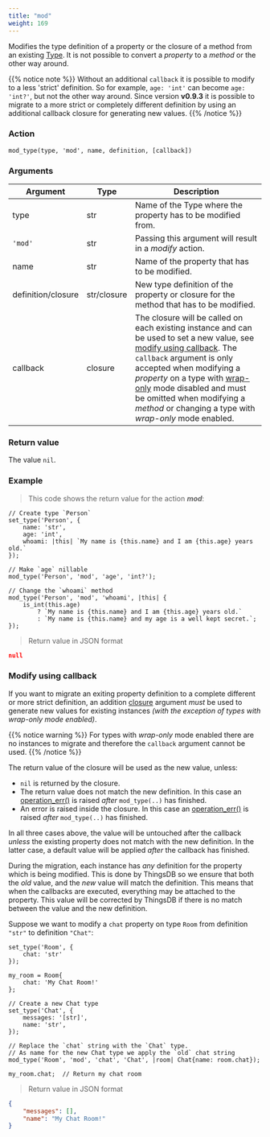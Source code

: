 ```yaml
---
title: "mod"
weight: 169
---
```


Modifies the type definition of a property or the closure of a method from an existing [Type](../../../data-types/type).
It is not possible to convert a *property* to a *method* or the other way around.

{{% notice note %}}
Without an additional `callback` it is possible to modify to a less 'strict' definition.
So for example, `age: 'int'` can become `age: 'int?'`, but not the other way around.
Since version **v0.9.3** it is possible to migrate to a more strict or completely different definition by using an additional
callback closure for generating new values.
{{% /notice %}}

### Action

`mod_type(type, 'mod', name, definition, [callback])`

### Arguments

Argument | Type | Description
-------- | ---- | -----------
type | str | Name of the Type where the property has to be modified from.
`'mod'` | str | Passing this argument will result in a *modify* action.
name | str | Name of the property that has to be modified.
definition/closure | str/closure | New type definition of the property or closure for the method that has to be modified.
callback | closure | The closure will be called on each existing instance and can be used to set a new value, see [modify using callback](#modify-using-callback). The `callback` argument is only accepted when modifying a *property* on a type with [wrap-only](../wpo) mode disabled and must be omitted when modifying a *method* or changing a type with *wrap-only* mode enabled.


### Return value

The value `nil`.

### Example

> This code shows the return value for the action ***mod***:

```thingsdb,json_response
// Create type `Person`
set_type('Person', {
    name: 'str',
    age: 'int',
    whoami: |this| `My name is {this.name} and I am {this.age} years old.`
});

// Make `age` nillable
mod_type('Person', 'mod', 'age', 'int?');

// Change the `whoami` method
mod_type('Person', 'mod', 'whoami', |this| {
    is_int(this.age)
        ? `My name is {this.name} and I am {this.age} years old.`
        : `My name is {this.name} and my age is a well kept secret.`;
});
```

> Return value in JSON format

```json
null
```

### Modify using callback

If you want to migrate an exiting property definition to a complete different or more strict definition, an addition [closure](../../../data-types/closure) argument *must* be used to generate new values for existing instances *(with the exception of types with wrap-only mode enabled)*.

{{% notice warning %}}
For types with *wrap-only* mode enabled there are no instances to migrate and therefore the `callback` argument cannot be used.
{{% /notice %}}

The return value of the closure will be used as the new value, unless:

* `nil` is returned by the closure.
* The return value does not match the new definition. In this case an [operation_err()](../../../errors/operation_err) is raised *after* `mod_type(..)` has finished.
* An error is raised inside the closure. In this case an [operation_err()](../../../errors/operation_err) is raised *after* `mod_type(..)` has finished.

In all three cases above, the value will be untouched after the callback *unless* the existing property does not match with the new definition. In the latter case, a default value will be applied *after* the callback has finished.

During the migration, each instance has *any* definition for the property which is being modified. This is done by ThingsDB so we ensure that both the *old* value, and the *new* value will match the definition. This means that when the callbacks are executed, everything may be attached to the property. This value will be corrected by ThingsDB if there is no match between the value and the new definition.

Suppose we want to modify a `chat` property on type `Room` from definition `"str"` to definition `"Chat"`:

```thingsdb,json_response
set_type('Room', {
    chat: 'str'
});

my_room = Room{
    chat: 'My Chat Room!'
};

// Create a new Chat type
set_type('Chat', {
    messages: '[str]',
    name: 'str',
});

// Replace the `chat` string with the `Chat` type.
// As name for the new Chat type we apply the `old` chat string
mod_type('Room', 'mod', 'chat', 'Chat', |room| Chat{name: room.chat});

my_room.chat;  // Return my chat room
```

> Return value in JSON format

```json
{
    "messages": [],
    "name": "My Chat Room!"
}
```
